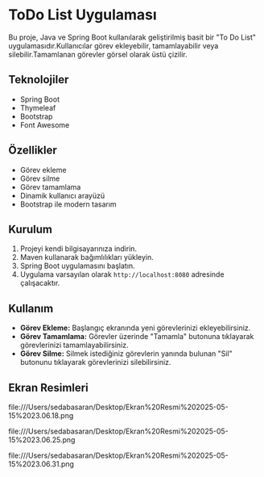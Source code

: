 # ToDo List Uygulaması

Bu proje, Java ve Spring Boot kullanılarak geliştirilmiş basit bir "To Do List" uygulamasıdır.Kullanıcılar görev ekleyebilir, tamamlayabilir veya silebilir.Tamamlanan görevler görsel olarak üstü çizilir.

## Teknolojiler
- Spring Boot
- Thymeleaf
- Bootstrap
- Font Awesome

## Özellikler

- Görev ekleme
- Görev silme
- Görev tamamlama
- Dinamik kullanıcı arayüzü
- Bootstrap ile modern tasarım

## Kurulum

1. Projeyi kendi bilgisayarınıza indirin.
2. Maven kullanarak bağımlılıkları yükleyin.
3. Spring Boot uygulamasını başlatın.
4. Uygulama varsayılan olarak `http://localhost:8080` adresinde çalışacaktır.

## Kullanım

- **Görev Ekleme:** Başlangıç ekranında yeni görevlerinizi ekleyebilirsiniz.
- **Görev Tamamlama:** Görevler üzerinde "Tamamla" butonuna tıklayarak görevlerinizi tamamlayabilirsiniz.
- **Görev Silme:** Silmek istediğiniz görevlerin yanında bulunan "Sil" butonunu tıklayarak görevlerinizi silebilirsiniz.

## Ekran Resimleri
file:///Users/sedabasaran/Desktop/Ekran%20Resmi%202025-05-15%2023.06.18.png


file:///Users/sedabasaran/Desktop/Ekran%20Resmi%202025-05-15%2023.06.25.png


file:///Users/sedabasaran/Desktop/Ekran%20Resmi%202025-05-15%2023.06.31.png

